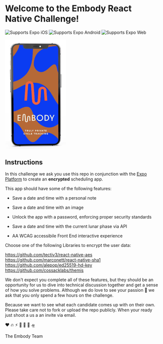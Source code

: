 # Welcome to the Embody React Native Challenge!

<p>
  <!-- iOS -->
  <img alt="Supports Expo iOS" longdesc="Supports Expo iOS" src="https://img.shields.io/badge/iOS-4630EB.svg?style=flat-square&logo=APPLE&labelColor=999999&logoColor=fff" />
  <!-- Android -->
  <img alt="Supports Expo Android" longdesc="Supports Expo Android" src="https://img.shields.io/badge/Android-4630EB.svg?style=flat-square&logo=ANDROID&labelColor=A4C639&logoColor=fff" />
  <!-- Web -->
  <img alt="Supports Expo Web" longdesc="Supports Expo Web" src="https://img.shields.io/badge/web-4630EB.svg?style=flat-square&logo=GOOGLE-CHROME&labelColor=4285F4&logoColor=fff" />
</p>


  <img style="width: 200px" alt="Embody" longdesc="Embody App iOS" src="assets/mock.jpg" />



<br>

## Instructions

In this challenge we ask you use this repo in conjunction with the 
[Expo Platform](https://expo.dev) to create an **encrypted** scheduling app. 

This app should have some of the following features:

- Save a date and time with a personal note

- Save a date and time with an image

- Unlock the app with a password, enforcing proper security standards

- Save a date and time with the current lunar phase via API

- AA WCAG accessibile Front End interactive experience


Choose one of the following Libraries to encrypt the user data:

https://github.com/tectiv3/react-native-aes <br>
https://github.com/marconett/react-native-sha1 <br>
https://github.com/alepop/ed25519-hd-key <br>
https://github.com/cossacklabs/themis



We don't expect you complete all of these features, but they should be an opportunity for us to dive into technical discussion together and get a sense of how you solve problems. Although we do love to see your passion 🚀 we ask that you only spend a few hours on the challenge.

Because we want to see what each candidate comes up with on their own. Please take care not to fork or upload the repo publicly. When your ready just shoot a us a an invite via email. 


❤️  🔥  ⚡︎  👋  🌚  🌊  🛸

The Embody Team
